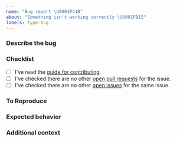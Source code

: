 ```yaml
---
name: "Bug report \U0001F41B"
about: "Something isn't working correctly \U0001F915"
labels: type:bug
---
```


### Describe the bug
<!-- Please enter a clear and concise description of what the bug is. -->

### Checklist
<!-- Please check the boxes below, you do this by putting an x in the box like this: [x]. Thank you! -->

- [ ] I've read the [guide for contributing](https://github.com/lordcodes/swiftformat-tuist/blob/master/CONTRIBUTING.md).
- [ ] I've checked there are no other [open pull requests](https://github.com/lordcodes/swiftformat-tuist/pulls) for the issue.
- [ ] I've checked there are no other [open issues](https://github.com/lordcodes/swiftformat-tuist/issues) for the same issue.

### To Reproduce
<!-- Please provide the steps taken to reproduce the unexpected behaviour or bug.  -->

### Expected behavior
<!-- Please provide a clear and concise description of what you expected to happen.  -->

### Additional context
<!-- Please add any other information about the problem here.  -->

